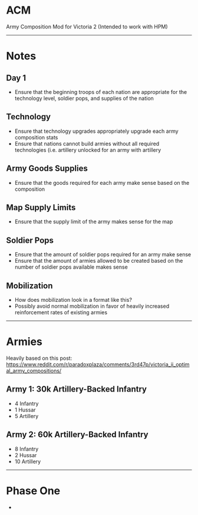 # ACM
Army Composition Mod for Victoria 2
(Intended to work with HPM)

---

# Notes

## Day 1
- Ensure that the beginning troops of each nation are appropriate for the technology level, soldier pops, and supplies of the nation

## Technology
- Ensure that technology upgrades appropriately upgrade each army composition stats
- Ensure that nations cannot build armies without all required technologies (i.e. artillery unlocked for an army with artillery

## Army Goods Supplies
- Ensure that the goods required for each army make sense based on the composition

## Map Supply Limits
- Ensure that the supply limit of the army makes sense for the map

## Soldier Pops
- Ensure that the amount of soldier pops required for an army make sense
- Ensure that the amount of armies allowed to be created based on the number of soldier pops available makes sense

## Mobilization
- How does mobilization look in a format like this?
- Possibly avoid normal mobilization in favor of heavily increased reinforcement rates of existing armies

---

# Armies
Heavily based on this post: https://www.reddit.com/r/paradoxplaza/comments/3rd47p/victoria_ii_optimal_army_compositions/

## Army 1: 30k Artillery-Backed Infantry
- 4 Infantry
- 1 Hussar
- 5 Artillery

## Army 2: 60k Artillery-Backed Infantry
- 8 Infantry
- 2 Hussar
- 10 Artillery

---

# Phase One
- 
